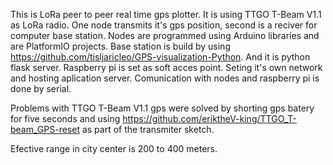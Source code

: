 This is LoRa peer to peer real time gps plotter. It is using TTGO T-Beam V1.1 as LoRa radio. One node transmits it's gps position, second is a reciver for computer base station. Nodes are programmed using Arduino libraries and are PlatformIO projects. Base station is build by using https://github.com/tisljaricleo/GPS-visualization-Python. And it is python flask server. Raspberry pi is set as soft acces point. Seting it's own network and hosting aplication server. Comunication with nodes and raspberry pi is done by serial.  

Problems with TTGO T-Beam V1.1 gps were solved by shorting gps batery for five seconds and using https://github.com/eriktheV-king/TTGO_T-beam_GPS-reset as part of the transmiter sketch.

Efective range in city center is 200 to 400 meters.
